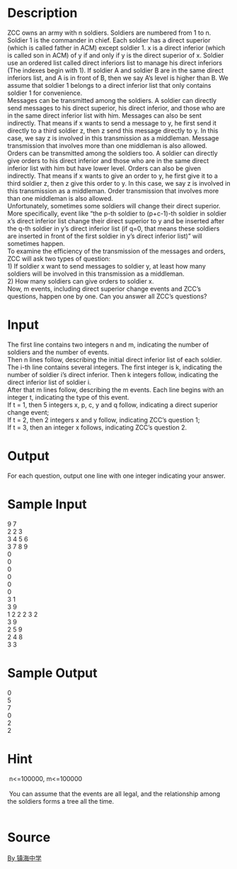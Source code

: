 
# Description

<div class="content"><div>ZCC owns an army with n soldiers. Soldiers are numbered from 1 to n. Soldier 1 is the commander in chief. Each soldier has a direct superior (which is called father in ACM) except soldier 1. x is a direct inferior (which is called son in ACM) of y if and only if y is the direct superior of x. Soldier use an ordered list called direct inferiors list to manage his direct inferiors (The indexes begin with 1). If soldier A and soldier B are in the same direct inferiors list, and A is in front of B, then we say A’s level is higher than B. We assume that soldier 1 belongs to a direct inferior list that only contains soldier 1 for convenience.</div>
<div>Messages can be transmitted among the soldiers. A soldier can directly send messages to his direct superior, his direct inferior, and those who are in the same direct inferior list with him. Messages can also be sent indirectly. That means if x wants to send a message to y, he first send it directly to a third soldier z, then z send this message directly to y. In this case, we say z is involved in this transmission as a middleman. Message transmission that involves more than one middleman is also allowed.</div>
<div>Orders can be transmitted among the soldiers too. A soldier can directly give orders to his direct inferior and those who are in the same direct inferior list with him but have lower level. Orders can also be given indirectly. That means if x wants to give an order to y, he first give it to a third soldier z, then z give this order to y. In this case, we say z is involved in this transmission as a middleman. Order transmission that involves more than one middleman is also allowed.</div>
<div>Unfortunately, sometimes some soldiers will change their direct superior. More specifically, event like “the p-th soldier to (p+c-1)-th soldier in soldier x’s direct inferior list change their direct superior to y and be inserted after the q-th soldier in y’s direct inferior list (if q=0, that means these soldiers are inserted in front of the first soldier in y’s direct inferior list)” will sometimes happen.</div>
<div>To examine the efficiency of the transmission of the messages and orders, ZCC will ask two types of question: </div>
<div>1) If soldier x want to send messages to soldier y, at least how many soldiers will be involved in this transmission as a middleman.</div>
<div>2) How many soldiers can give orders to soldier x.</div>
<div>Now, m events, including direct superior change events and ZCC’s questions, happen one by one. Can you answer all ZCC’s questions?</div>
<div></div>
<div></div>
<p></p></div>

# Input

<div class="content"><div>
<div>The first line contains two integers n and m, indicating the number of soldiers and the number of events.</div>
<div>Then n lines follow, describing the initial direct inferior list of each soldier. The i-th line contains several integers. The first integer is k, indicating the number of soldier i’s direct inferior. Then k integers follow, indicating the direct inferior list of soldier i.</div>
<div>After that m lines follow, describing the m events. Each line begins with an integer t, indicating the type of this event.</div>
<div>If t = 1, then 5 integers x, p, c, y and q follow, indicating a direct superior change event;</div>
<div>If t = 2, then 2 integers x and y follow, indicating ZCC’s question 1;</div>
<div>If t = 3, then an integer x follows, indicating ZCC’s question 2.</div>
<div></div>
</div>
<p></p></div>

# Output

<div class="content"><div>For each question, output one line with one integer indicating your answer.</div>
<div></div>
<p></p></div>

# Sample Input

<div class="content"><span class="sampledata">9 7<br/>
2 2 3<br/>
3 4 5 6<br/>
3 7 8 9<br/>
0<br/>
0<br/>
0<br/>
0<br/>
0<br/>
0<br/>
3 1<br/>
3 9<br/>
1 2 2 2 3 2<br/>
3 9<br/>
2 5 9<br/>
2 4 8<br/>
3 3</span></div>

# Sample Output

<div class="content"><span class="sampledata">0<br/>
5<br/>
7<br/>
0<br/>
2<br/>
2</span></div>

# Hint

<div class="content"><p></p><div> n&lt;=100000, m&lt;=100000</div><br/>
<div> You can assume that the events are all legal, and the relationship among the soldiers forms a tree all the time.</div><br/>
<p></p><p></p></div>

# Source

<div class="content"><p><a href="problemset.php?search=By 镇海中学">By 镇海中学</a></p></div>

